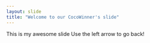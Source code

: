 ```yaml
---
layout: slide
title: "Welcome to our CocoWinner's slide"
---
```

This is my awesome slide
Use the left arrow to go back!
